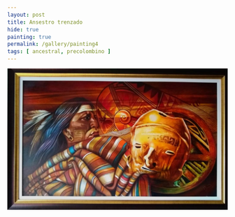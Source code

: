 ```yaml
---
layout: post
title: Ansestro trenzado
hide: true
painting: true
permalink: /gallery/painting4
tags: [ ancestral, precolombino ]
---
```


![Ansestro trenzado](/assets/img/paintings/drawing_4.jpeg)

